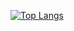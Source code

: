 [![Top Langs](https://github-readme-stats.vercel.app/api/top-langs/?username=joaovictorlopezpereira)](https://github.com/anuraghazra/github-readme-stats)

